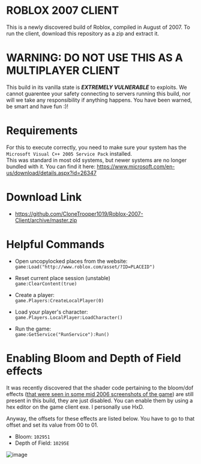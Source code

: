 # ROBLOX 2007 CLIENT #

This is a newly discovered build of Roblox, compiled in August of 2007.
To run the client, download this repository as a zip and extract it.

# WARNING: DO NOT USE THIS AS A MULTIPLAYER CLIENT #

This build in its vanilla state is ***EXTREMELY VULNERABLE*** to exploits.
We cannot guarentee your safety connecting to servers running this build, nor will we take any responsibility if anything happens.
You have been warned, be smart and have fun :)!

# Requirements #

For this to execute correctly, you need to make sure your system has the `Microsoft Visual C++ 2005 Service Pack` installed.<br>
This was standard in most old systems, but newer systems are no longer bundled with it. You can find it here:
https://www.microsoft.com/en-us/download/details.aspx?id=26347

# Download Link #
* https://github.com/CloneTrooper1019/Roblox-2007-Client/archive/master.zip


# Helpful Commands #

* Open uncopylocked places from the website:  
`game:Load("http://www.roblox.com/asset/?ID=PLACEID")`
	
* Reset current place session (unstable)  
`game:ClearContent(true)`

* Create a player:  
`game.Players:CreateLocalPlayer(0)`  

* Load your player's character:  
`game.Players.LocalPlayer:LoadCharacter()`

* Run the game:  
`game:GetService("RunService"):Run()`

# Enabling Bloom and Depth of Field effects #

It was recently discovered that the shader code pertaining to the bloom/dof effects ([that were seen in some mid 2006 screenshots of the game](https://blog.roblox.com/wp-content/uploads/2017/02/Aug20063.png)) are still present in this build, they are just disabled. You can enable them by using a hex editor on the game client exe. I personally use HxD.

Anyway, the offsets for these effects are listed below. You have to go to that offset and set its value from 00 to 01.
* Bloom: `102951`
* Depth of Field: `10295E`

![image](https://devforum.roblox.com/uploads/default/original/3X/0/8/08be34da6f6892b59f4e26db208ce7822d82bdc9.jpg)
